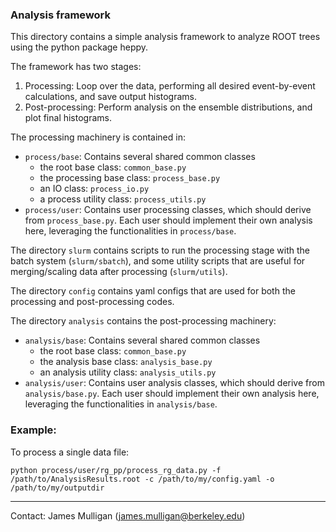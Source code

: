### Analysis framework

This directory contains a simple analysis framework to analyze ROOT
trees using the python package heppy.

The framework has two stages:
1. Processing: Loop over the data, performing all desired event-by-event
      calculations, and save output histograms.
2. Post-processing: Perform analysis on the ensemble distributions,
      and plot final histograms.

The processing machinery is contained in:
  - `process/base`: Contains several shared common classes
      - the root base class: `common_base.py`
      - the processing base class: `process_base.py`
      - an IO class: `process_io.py`
      - a process utility class: `process_utils.py`
  - `process/user`: Contains user processing classes, which should derive
    from `process_base.py`. Each user should implement
    their own analysis here, leveraging the functionalities
    in `process/base`.

The directory `slurm` contains scripts to run the processing stage
with the batch system (`slurm/sbatch`), and some utility scripts
that are useful for merging/scaling data after processing (`slurm/utils`).

The directory `config` contains yaml configs that are used for both the
processing and post-processing codes.

The directory `analysis` contains the post-processing machinery:
  - `analysis/base`: Contains several shared common classes
       - the root base class: `common_base.py`
      - the analysis base class: `analysis_base.py`
      - an analysis utility class: `analysis_utils.py`
  - `analysis/user`: Contains user analysis classes, which should derive
    from `analysis/base.py`. Each user should implement
    their own analysis here, leveraging the functionalities in `analysis/base`.

### Example: 

To process a single data file:

```
python process/user/rg_pp/process_rg_data.py -f /path/to/AnalysisResults.root -c /path/to/my/config.yaml -o /path/to/my/outputdir
```


--------------------------------------------------------------------
Contact: James Mulligan (james.mulligan@berkeley.edu)
